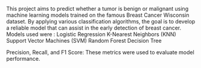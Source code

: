 This project aims to predict whether a tumor is benign or malignant using machine learning models trained on the famous Breast Cancer Wisconsin dataset. By applying various classification algorithms, the goal is to develop a reliable model that can assist in the early detection of breast cancer.
Models used were :
Logistic Regression
K-Nearest Neighbors (KNN)
Support Vector Machines (SVM)
Random Forest
Decision Tree

Precision, Recall, and F1 Score: These metrics were used to evaluate model performance.

